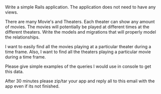 Write a simple Rails application.
The application does not need to have any views.

There are many Movie's and Theaters.  Each theater can show any amount of movies.
The movies will potentially be played at different times at the different theaters.
Write the models and migrations that will properly model the relationships.

I want to easily find all the movies playing at a particular theater during a time frame.
Also, I want to find all the theaters playing a particular movie during a time frame.

Please give simple examples of the queries I would use in console to get this data.

After 30 minutes please zip/tar your app and reply all to this email with the app even if its not finished.